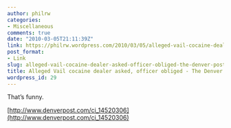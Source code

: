 ```yaml
---
author: philrw
categories:
- Miscellaneous
comments: true
date: "2010-03-05T21:11:39Z"
link: https://philrw.wordpress.com/2010/03/05/alleged-vail-cocaine-dealer-asked-officer-obliged-the-denver-post/
post_format:
- Link
slug: alleged-vail-cocaine-dealer-asked-officer-obliged-the-denver-post
title: Alleged Vail cocaine dealer asked, officer obliged - The Denver Post
wordpress_id: 29
---
```


That’s funny.

[http://www.denverpost.com/ci_14520306](http://www.denverpost.com/ci_14520306)
